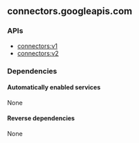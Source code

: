 ## connectors.googleapis.com

### APIs

* [ connectors:v1 ]( https://connectors.googleapis.com/$discovery/rest?version=v1 )
* [ connectors:v2 ]( https://connectors.googleapis.com/$discovery/rest?version=v2 )

### Dependencies

#### Automatically enabled services

None

#### Reverse dependencies

None
